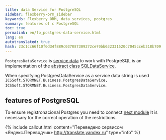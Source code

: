 ```yaml
--- 
title: data Service for PostgreSQL 
sidebar: flexberry-orm_sidebar 
keywords: Flexberry ORM, data services, postgres 
summary: features of c PostgreSQL 
toc: true 
permalink: en/fo_postgres-data-service.html 
lang: en 
autotranslated: true 
hash: 23c1cc66f10f0d34f889c037087309272ce70bb632331520c7045cceb318b709 
--- 
```


`PostgresDataService` is [service data](fo_data-service.html) to work with PostgreSQL is an implementation of the [abstract class SQLDataService](fo_sql-data-service.html). 

When specifying PostgresDataService as a service data string is used `ICSSoft.STORMNET.Business.PostgresDataService, ICSSoft.STORMNET.Business.PostgresDataService`. 

## features of PostgreSQL 

To ensure registronacional Postgres you need to connect [next module](http://www.postgresql.org/docs/current/static/citext.html) 
It is necessary for the correct operation of the restrictions. 



{% include callout.html content="Переведено сервисом «Яндекс.Переводчик» <http://translate.yandex.ru>" type="info" %}